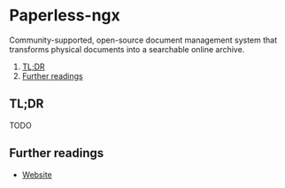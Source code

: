 # Paperless-ngx

Community-supported, open-source document management system that transforms physical documents into a searchable online
archive.

1. [TL;DR](#tldr)
1. [Further readings](#further-readings)

## TL;DR

TODO

<!-- Uncomment if needed
<details>
  <summary>Installation and configuration</summary>
</details>
-->

<!-- Uncomment if needed
<details>
  <summary>Usage</summary>
</details>
-->

<!-- Uncomment if needed
<details>
  <summary>Real world use cases</summary>
</details>
-->

## Further readings

- [Website]

<!--
  References
  -->

<!-- In-article sections -->
<!-- Knowledge base -->
<!-- Files -->
<!-- Upstream -->
[website]: https://docs.paperless-ngx.com/

<!-- Others -->
